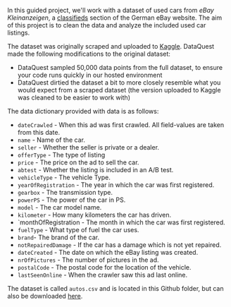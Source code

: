 In this guided project, we'll work with a dataset of used cars from *eBay Kleinanzeigen*, a [classifieds](https://en.wikipedia.org/wiki/Classified_advertising) section of the German eBay website. The aim of this project is to clean the data and analyze the included used car listings.

The dataset was originally scraped and uploaded to [Kaggle](https://www.kaggle.com/orgesleka/used-cars-database/data). DataQuest made the following modifications to the original dataset:

* DataQuest sampled 50,000 data points from the full dataset, to ensure your code runs quickly in our hosted environment
* DataQuest dirtied the dataset a bit to more closely resemble what you would expect from a scraped dataset (the version uploaded to Kaggle was cleaned to be easier to work with)

The data dictionary provided with data is as follows:

* `dateCrawled` - When this ad was first crawled. All field-values are taken from this date.
* `name` - Name of the car.
* `seller` - Whether the seller is private or a dealer.
* `offerType` - The type of listing
* `price` - The price on the ad to sell the car.
* `abtest` - Whether the listing is included in an A/B test.
* `vehicleType` - The vehicle Type.
* `yearOfRegistration` - The year in which the car was first registered.
* `gearbox` - The transmission type.
* `powerPS` - The power of the car in PS.
* `model` - The car model name.
* `kilometer` - How many kilometers the car has driven.
* `monthOfRegistration - The month in which the car was first registered.
* `fuelType` - What type of fuel the car uses.
* `brand`- The brand of the car.
* `notRepairedDamage` - If the car has a damage which is not yet repaired.
* `dateCreated` - The date on which the eBay listing was created.
* `nrOfPictures` - The number of pictures in the ad.
* `postalCode` - The postal code for the location of the vehicle.
* `lastSeenOnline` - When the crawler saw this ad last online.

The dataset is called `autos.csv` and is located in this Github folder, but can also be downloaded [here](https://drive.google.com/file/d/1H8-SUpdMpteA-Qvxn0F1Ad3Ek3z8lU1t/view?usp=sharing). 
